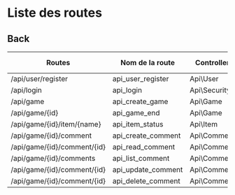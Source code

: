 # Liste des routes

## Back

| Routes                      | Nom de la route    | Controller   | Methodes (HTTP) | Méthode    |
|-----------------------------|--------------------|--------------|-----------------|------------|
| /api/user/register          | api_user_register  | Api\User     | POST            | register() |
| /api/login                  | api_login          | Api\Security | POST            | login()    |
| /api/game                   | api_create_game    | Api\Game     | POST            | create()   |
| /api/game/{id}              | api_game_end       | Api\Game     | PUT/PATCH       | update()   |
| /api/game/{id}/item/{name}  | api_item_status    | Api\Item     | PUT/PATCH       | update()   |
| /api/game/{id}/comment      | api_create_comment | Api\Comment  | POST            | create()   |
| /api/game/{id}/comment/{id} | api_read_comment   | Api\Comment  | GET             | read()     |
| /api/game/{id}/comments     | api_list_comment   | Api\Comment  | GET             | list()     |
| /api/game/{id}/comment/{id} | api_update_comment | Api\Comment  | PUT/PATCH       | update()   |
| /api/game/{id}/comment/{id} | api_delete_comment | Api\Comment  | DELETE          | delete()   |
